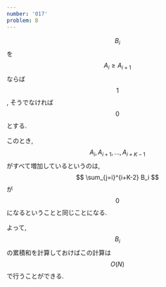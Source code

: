 ```yaml
---
number: '017'
problem: B
---
```

$$ B_i $$ を $$ A_i \geq A_{i+1} $$ ならば $$ 1 $$, そうでなければ $$ 0 $$ とする.

このとき, $$ A_i, A_{i+1}, \dots, A_{i+K-1} $$ がすべて増加しているというのは, $$ \sum_{j=i}^{i+K-2} B_i $$ が $$ 0 $$ になるということと同じことになる.

よって, $$ B_i $$ の累積和を計算しておけばこの計算は $$ O(N) $$ で行うことができる.
